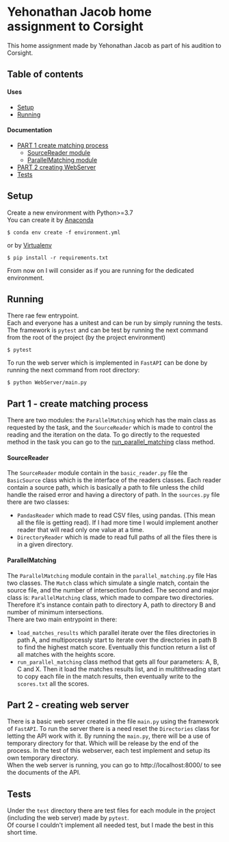 # Yehonathan Jacob home assignment to Corsight
This home assignment made by Yehonathan Jacob as part of his audition to Corsight.

## Table of contents
#### Uses
* [Setup](#Setup)
* [Running](#Running)
#### Documentation
* [PART 1 create matching process](#part-1)
    - [SourceReader module](#SourceReader)
    - [ParallelMatching module](#Parallel)
* [PART 2 creating WebServer](#part-2)
* [Tests](#tests)
<a id="Setup" name="setup"></a>
## Setup
Create a new environment with Python>=3.7 \
You can create it by [Anaconda](https://conda.io/projects/conda/en/latest/user-guide/tasks/manage-environments.html#creating-an-environment-with-commands)
```
$ conda env create -f environment.yml
```
or by [Virtualenv](https://packaging.python.org/guides/installing-using-pip-and-virtual-environments/)
```
$ pip install -r requirements.txt
```
From now on I will consider as if you are running for the dedicated environment.

<a id="Running" name="Running"></a>
## Running
There rae few entrypoint.  
Each and everyone has a unitest and can be run by simply running the tests.
The framework is `pytest` and can be test by running the next command
from the root of the project (by the project environment)
```
$ pytest
```
To run the web server which is implemented in `FastAPI` 
can be done by running the next command from root directory:
```
$ python WebServer/main.py
```


<a id="part-1" name="part-1"></a>
## Part 1 - create matching process
There are two modules: the `ParallelMatching` which has the main class as requested 
by the task, and the `SourceReader` which is made to control the reading
and the iteration on the data.
To go directly to the requested method in the task you can go to 
the [run_parallel_matching](#run_parallel_matching) class method. 

<a id="SourceReader" name="SourceReader"></a>
#### SourceReader
The `SourceReader` module contain in the `basic_reader.py` file
the `BasicSource` class which is the interface of the readers classes.
Each reader contain a source path, which is basically a path to file unless the child
handle the raised error and having a directory of path.
In the `sources.py` file there are two classes:
- `PandasReader` which made to read CSV files, using pandas. 
  (This mean all the file is getting read). If I had more time I would implement
  another reader that will read only one value at a time.
- `DirectoryReader` which is made to read full paths of all the files
    there is in a given directory.

<a id="Parallel" name="Parallel"></a>
#### ParallelMatching
The `ParallelMatching` module contain in the `parallel_matching.py` file
Has two classes. The `Match` class which simulate a single match, contain the source file, and the number of intersection founded.
The second and major class is: `ParallelMatching` class, which made to compare two directories.
Therefore it's instance contain path to directory A, path to directory B and number of minimum intersections. \
There are two main entrypoint in there:
- `load_matches_results` which parallel iterate over the files directories in path A, and multiporcessly start to iterate over
the directories in path B to find the highest match score.
  Eventually this function return a list of all matches with the heights score.
- <a id="run_parallel_matching" name="run_parallel_matching"></a>`run_parallel_matching` class method that gets all four
parameters: A, B, C and X. Then it load the matches results list, and in multithreading
  start to copy each file in the match results, then eventually write to the 
  `scores.txt` all the scores.



<a id="part-2" name="part-2"></a>
## Part 2 - creating web server
There is a basic web server created in the file `main.py`
using the framework of `FastAPI`. To run the server there is a need reset the `Directories` class
for letting the API work with it. By running the `main.py`, there will be a use of temporary directory
for that. Which will be release by the end of the process.
In the test of this webserver, each test implement and setup its own temporary directory.\
When the web server is running, you can go to http://localhost:8000/ to see the documents of the API.


<a id="tests" name="tests"></a>
## Tests
Under the `test` directory there are test files for each module in the project (including the web server)
made by `pytest`.\
Of course I couldn't implement all needed test, but I made the best in this short time.


